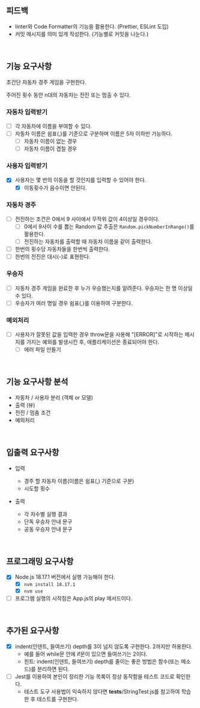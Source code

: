 ## 피드백

- linter와 Code Formatter의 기능을 활용한다. (Prettier, ESLint 도입)
- 커밋 메시지를 의미 있게 작성한다. (기능별로 커밋을 나눈다.)

<br>

## 기능 요구사항

초간단 자동차 경주 게임을 구현한다.

주어진 횟수 동안 n대의 자동차는 전진 또는 멈출 수 있다.

### 자동차 입력받기

- [ ] 각 자동차에 이름을 부여할 수 있다.
- [ ] 자동차 이름은 쉼표(,)를 기준으로 구분하며 이름은 5자 이하만 가능하다.
  - [ ] 자동차 이름이 없는 경우
  - [ ] 자동차 이름이 겹칠 경우

### 사용자 입력받기

- [x] 사용자는 몇 번의 이동을 할 것인지를 입력할 수 있어야 한다.
  - [x] 이동횟수가 음수이면 안된다.

### 자동차 경주

- [ ] 전진하는 조건은 0에서 9 사이에서 무작위 값이 4이상일 경우이다.
  - [ ] 0에서 9사이 수를 뽑는 Random 값 추출은 `Random.pickNumberInRange()`를 활용한다.
  - [ ] 전진하는 자동차를 출력할 때 자동차 이름을 같이 출력한다.
- [ ] 한번의 횟수당 자동차들을 한번씩 출력한다.
- [ ] 한번의 전진은 대시(-)로 표현한다.

### 우승자

- [ ] 자동차 경주 게임을 완료한 후 누가 우승했는지를 알려준다. 우승자는 한 명 이상일 수 있다.
- [ ] 우승자가 여러 명일 경우 쉼표(,)를 이용하여 구분한다.

### 예외처리

- [ ] 사용자가 잘못된 값을 입력한 경우 throw문을 사용해 "[ERROR]"로 시작하는 메시지를 가지는 예외를 발생시킨 후, 애플리케이션은 종료되어야 한다.
  - [ ] 에러 파일 만들기

<br>

## 기능 요구사항 분석

- 자동차 / 사용자 분리 (객체 or 모델)
- 출력 (뷰)
- 전진 / 멈춤 조건
- 예외처리

<br>

## 입출력 요구사항

- 입력

  - 경주 할 자동차 이름(이름은 쉼표(,) 기준으로 구분)
  - 시도할 횟수

- 출력
  - 각 차수별 실행 결과
  - 단독 우승자 안내 문구
  - 공동 우승자 안내 문구

<br>

## 프로그래밍 요구사항

- [x] Node.js 18.17.1 버전에서 실행 가능해야 한다.
  - [x] `nvm install 18.17.1`
  - [x] `nvm use`
- [ ] 프로그램 실행의 시작점은 App.js의 play 메서드이다.

<br>

## 추가된 요구사항

- [x] indent(인덴트, 들여쓰기) depth를 3이 넘지 않도록 구현한다. 2까지만 허용한다.
  - 예를 들어 while문 안에 if문이 있으면 들여쓰기는 2이다.
  - 힌트: indent(인덴트, 들여쓰기) depth를 줄이는 좋은 방법은 함수(또는 메소드)를 분리하면 된다.
- [ ] Jest를 이용하여 본인이 정리한 기능 목록이 정상 동작함을 테스트 코드로 확인한다.
  - 테스트 도구 사용법이 익숙하지 않다면 **tests**/StringTest.js를 참고하여 학습한 후 테스트를 구현한다.
